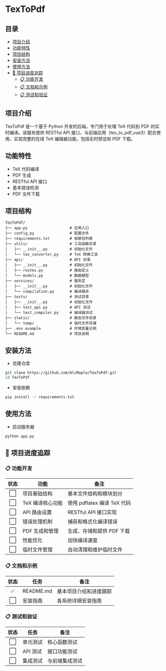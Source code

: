 # TexToPdf

## 目录

- [项目介绍](#项目介绍)
- [功能特性](#功能特性)
- [项目结构](#项目结构)
- [安装方法](#安装方法)
- [使用方法](#使用方法)
- [🚀 项目进度追踪](#项目进度追踪)
  - [📋 功能开发](#功能开发)
  - [📋 文档和示例](#文档和示例)
  - [📋 测试和验证](#测试和验证)

## 项目介绍

TexToPdf 是一个基于 Python 开发的后端，专门用于处理 TeX 代码到 PDF 的实时编译。该服务提供 RESTful API 接口，与前端应用（tex_to_pdf_vue3）配合使用，实现完整的在线 TeX 编辑器功能，包括实时预览和 PDF 下载。

## 功能特性

- TeX 代码编译
- PDF 生成
- RESTful API 接口
- 基本错误检测
- PDF 文件下载

## 项目结构

```
TexToPdf/
├── app.py                   # 应用入口
├── config.py                # 配置文件
├── requirements.txt         # 依赖包列表
├── utils/                   # 工具函数目录
│   ├── __init__.py          # 初始化文件
│   └── tex_converter.py     # TeX 转换工具
├── api/                     # API 目录
│   ├── __init__.py          # 初始化文件
│   ├── routes.py            # 路由定义
│   └── models.py            # 数据模型
├── services/                # 服务层
│   ├── __init__.py          # 初始化文件
│   └── compilation.py       # 编译服务
├── tests/                   # 测试目录
│   ├── __init__.py          # 初始化文件
│   ├── test_api.py          # API 测试
│   └── test_compiler.py     # 编译器测试
├── static/                  # 静态文件目录
│   └── temp/                # 临时文件存储
├── .env.example             # 环境变量示例
└── README.md                # 项目说明
```

## 安装方法

- 克隆仓库

```bash
git clone https://github.com/AlcMaple/TexToPdf.git
cd TexToPdf
```

- 安装依赖

```bash
pip install -r requirements.txt
```

## 使用方法

- 启动服务器

```bash
python app.py
```

## 🚀 项目进度追踪

### 📋 功能开发
| 状态 | 功能 | 备注 |
|:---:|---|---|
| ⬜ | 项目基础结构 | 基本文件结构和模块划分 |
| ⬜ | TeX 编译核心功能 | 使用 pdflatex 编译 TeX 代码 |
| ⬜ | API 路由设置 | RESTful API 接口实现 |
| ⬜ | 错误处理机制 | 捕获和格式化编译错误 |
| ⬜ | PDF 生成和管理 | 生成、存储和提供 PDF 下载 |
| ⬜ | 性能优化 | 加快编译速度 |
| ⬜ | 临时文件管理 | 自动清理和维护临时文件 |

### 📋 文档和示例
| 状态 | 任务 | 备注 |
|:---:|---|---|
| ✅ | README.md | 基本项目介绍和进度跟踪 |
| ⬜ | 安装指南 | 各系统详细安装指南 |

### 📋 测试和验证
| 状态 | 任务 | 备注 |
|:---:|---|---|
| ⬜ | 单元测试 | 核心函数测试 |
| ⬜ | API 测试 | 接口功能测试 |
| ⬜ | 集成测试 | 与前端集成测试 |